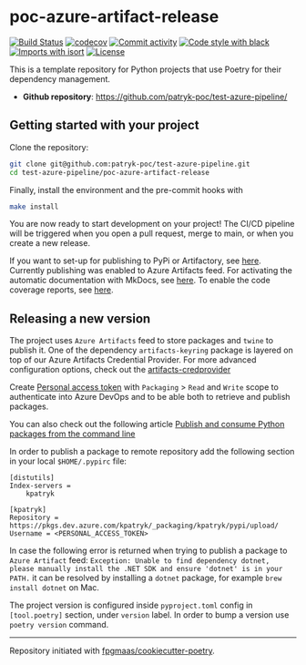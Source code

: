 # poc-azure-artifact-release

[![Build Status](https://dev.azure.com/kpatryk/Playground/_apis/build/status/patryk-poc/test-azure-pipeline?branchName=feature%2Fcheck-azure-artifacts-release-procedure)](https://dev.azure.com/kpatryk/Playground/_build/latest?definitionId=1&branchName=feature%2Fcheck-azure-artifacts-release-procedure)
[![codecov](https://codecov.io/gh/patryk-poc/test-azure-pipeline/branch/feature/check-azure-artifacts-release-procedure/graph/badge.svg?token=LDED35KG6U)](https://codecov.io/gh/patryk-poc/test-azure-pipeline)
[![Commit activity](https://img.shields.io/github/commit-activity/m/patryk-poc/test-azure-pipeline)](https://img.shields.io/github/commit-activity/m/patryk-poc/test-azure-pipeline)
[![Code style with black](https://img.shields.io/badge/code%20style-black-000000.svg)](https://github.com/psf/black)
[![Imports with isort](https://img.shields.io/badge/%20imports-isort-%231674b1)](https://pycqa.github.io/isort/)
[![License](https://img.shields.io/github/license/patryk-poc/test-azure-pipeline)](https://img.shields.io/github/license/patryk-poc/test-azure-pipeline)

This is a template repository for Python projects that use Poetry for their dependency management.

- **Github repository**: <https://github.com/patryk-poc/test-azure-pipeline/>
<!-- - **Documentation** <https://kpatryk.github.io/test-azure-pipeline/> -->

## Getting started with your project

Clone the repository:

``` bash
git clone git@github.com:patryk-poc/test-azure-pipeline.git
cd test-azure-pipeline/poc-azure-artifact-release
```

Finally, install the environment and the pre-commit hooks with

```bash
make install
```

You are now ready to start development on your project! The CI/CD
pipeline will be triggered when you open a pull request, merge to main,
or when you create a new release.

If you want to set-up for publishing to PyPi or Artifactory, see
[here](https://fpgmaas.github.io/cookiecutter-poetry/features/publishing/#set-up-for-pypi).
Currently publishing was enabled to Azure Artifacts feed.
For activating the automatic documentation with MkDocs, see
[here](https://fpgmaas.github.io/cookiecutter-poetry/features/mkdocs/#enabling-the-documentation-on-github).
To enable the code coverage reports, see [here](https://fpgmaas.github.io/cookiecutter-poetry/features/codecov/).

## Releasing a new version

The project uses `Azure Artifacts` feed to store packages and `twine` to publish it.
One of the dependency `artifacts-keyring` package is layered on top of our Azure Artifacts Credential Provider.
For more advanced configuration options, check out the [artifacts-credprovider](https://github.com/microsoft/artifacts-credprovider)

Create [Personal access token](https://learn.microsoft.com/en-us/azure/devops/organizations/accounts/use-personal-access-tokens-to-authenticate?view=azure-devops&tabs=Windows#create-a-pat)
with `Packaging` > `Read` and `Write` scope to authenticate into Azure DevOps and to be able both to retrieve and publish packages.

You can also check out the following article [Publish and consume Python packages from the command line](https://learn.microsoft.com/en-us/azure/devops/artifacts/quickstarts/python-cli?view=azure-devops)

In order to publish a package to remote repository add the following section in your local `$HOME/.pypirc` file:


    [distutils]
    Index-servers =
        kpatryk

    [kpatryk]
    Repository = https://pkgs.dev.azure.com/kpatryk/_packaging/kpatryk/pypi/upload/
    Username = <PERSONAL_ACCESS_TOKEN>


In case the following error is returned when trying to publish a package to `Azure Artifact` feed:
`Exception: Unable to find dependency dotnet, please manually install the .NET SDK and ensure 'dotnet' is in your PATH.`
it can be resolved by installing a `dotnet` package, for example `brew install dotnet` on Mac.


The project version is configured inside `pyproject.toml` config in `[tool.poetry]` section, under `version` label.
In order to bump a version use `poetry version` command.

---

Repository initiated with [fpgmaas/cookiecutter-poetry](https://github.com/fpgmaas/cookiecutter-poetry).
